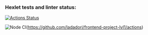 ### Hexlet tests and linter status:
[![Actions Status](https://github.com/ladadori/frontend-project-lvl1/workflows/hexlet-check/badge.svg)](https://github.com/ladadori/frontend-project-lvl1/actions)

![Node CI](https://github.com/ladadori/frontend-project-lvl1/workflows/nodejs/badge.svg)(https://github.com/ladadori/frontend-project-lvl1/actions)